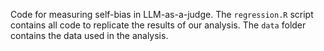 Code for measuring self-bias in LLM-as-a-judge. The `regression.R` script contains all code to
replicate the results of our analysis. The `data` folder contains the data used in the analysis.